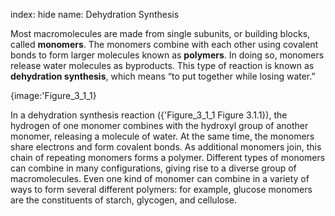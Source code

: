 index: hide
name: Dehydration Synthesis

Most macromolecules are made from single subunits, or building blocks, called  **monomers**. The monomers combine with each other using covalent bonds to form larger molecules known as  **polymers**. In doing so, monomers release water molecules as byproducts. This type of reaction is known as  **dehydration synthesis**, which means “to put together while losing water.”


{image:'Figure_3_1_1}
        

In a dehydration synthesis reaction ({'Figure_3_1_1 Figure 3.1.1}), the hydrogen of one monomer combines with the hydroxyl group of another monomer, releasing a molecule of water. At the same time, the monomers share electrons and form covalent bonds. As additional monomers join, this chain of repeating monomers forms a polymer. Different types of monomers can combine in many configurations, giving rise to a diverse group of macromolecules. Even one kind of monomer can combine in a variety of ways to form several different polymers: for example, glucose monomers are the constituents of starch, glycogen, and cellulose.
